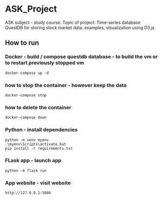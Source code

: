 # ASK_Project
ASK subject - study course. Topic of project: Time-series database QuestDB for storing stock market data: examples, visualization using D3.js


## How to run
### Docker - build / compose questdb database - to build the vm or to restart previously stopped vm
    docker-compose up -d
### how to stop the container - however keep the data
    docker-compose stop
### how to delete the container
    docker-compose down

### Python - install dependencies
    python -m venv myenv
    .\myenv\Scripts\activate.bat
    pip install -r requirements.txt

### FLask app - launch app
    python -m flask run

### App website - visit website
    http://127.0.0.1:5000